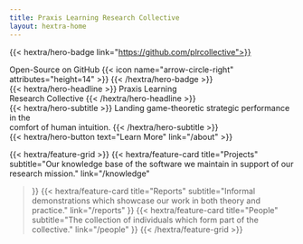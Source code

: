 ```yaml
---
title: Praxis Learning Research Collective
layout: hextra-home
---
```


{{< hextra/hero-badge link="https://github.com/plrcollective">}}
  <div class="hx-w-2 hx-h-2 hx-rounded-full hx-bg-primary-400"></div>
  <span>Open-Source on GitHub</span>
  {{< icon name="arrow-circle-right" attributes="height=14" >}}
{{< /hextra/hero-badge >}}

<div class="hx-mt-6 hx-mb-6">
{{< hextra/hero-headline >}}
  Praxis Learning&nbsp;<br class="sm:hx-block hx-hidden" />Research Collective
{{< /hextra/hero-headline >}}
</div>

<div class="hx-mb-12">
{{< hextra/hero-subtitle >}}
  Landing game-theoretic strategic performance in the&nbsp;<br class="sm:hx-block hx-hidden" />comfort of human intuition.
{{< /hextra/hero-subtitle >}}
</div>

<div class="hx-mb-6">
{{< hextra/hero-button text="Learn More" link="/about" >}}
</div>

<div class="hx-mt-6"></div>

{{< hextra/feature-grid >}}
  {{< hextra/feature-card
    title="Projects"
    subtitle="Our knowledge base of the software we maintain in support of our research mission."
    link="/knowledge"
  >}}
  {{< hextra/feature-card
    title="Reports"
    subtitle="Informal demonstrations which showcase our work in both theory and practice."
    link="/reports"
  >}}
  {{< hextra/feature-card
    title="People"
    subtitle="The collection of individuals which form part of the collective."
    link="/people"
  >}}
{{< /hextra/feature-grid >}}
